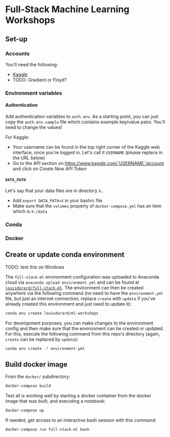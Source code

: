 # Full-Stack Machine Learning Workshops

## Set-up

### Accounts

You'll need the following:

* [Kaggle](https://www.kaggle.com)
* TODO: Gradient or Floyd?

### Environment variables

#### Authentication

Add authentication variables to `auth.env`. As a starting point, you can just copy the `auth.env.sample` file which contains example key/value pairs. You'll need to change the values!

For Kaggle:

* Your username can be found in the top right corner of the Kaggle web interface, once you're logged in. Let's call it `USERNAME` (please replace in the URL below)
* Go to the _API_ section on https://www.kaggle.com/`USERNAME`/account and click on _Create New API Token_

#### `DATA_PATH`

Let's say that your data files are in directory `X`...

* Add `export DATA_PATH=X` in your bashrc file
* Make sure that the `volumes` property of `docker-compose.yml` has an item which is `X:/data`

### Conda

### Docker

## Create or update conda environment

TODO: test this on Windows

The `full-stack-ml` environment configuration was uploaded to Anaconda cloud via `anaconda upload environment.yml` and can be found at [`louisdorard/full-stack-ml`](https://anaconda.org/louisdorard/full-stack-ml). The environment can then be created anywhere via the following command (no need to have the `environment.yml` file, but just an internet connection; replace `create` with `update` if you've already created this environment and just need to update it):

```bash
conda env create louisdorard/ml-workshops
```

For development purposes, you can make changes to the environment config and then make sure that the environment can be created or updated. For this, execute the following command from this repo's directory (again, `create` can be replaced by `update`):

```bash
conda env create -f environment.yml
```

## Build docker image

From the `docker/` subdirectory:

```bash
docker-compose build
```

Test all is working well by starting a docker container from the docker image that was built, and executing a notebook:

```bash
docker-compose up
```

If needed, get access to an interactive bash session with this command:

```bash
docker-compose run full-stack-ml bash
```
